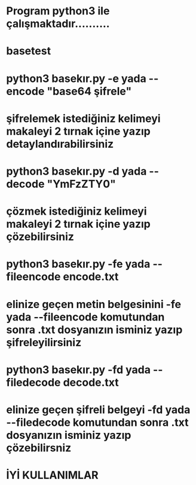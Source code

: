 #    Program python3 ile çalışmaktadır..........
# basetest
# python3 basekır.py -e yada --encode "base64 şifrele"
# şifrelemek istediğiniz kelimeyi makaleyi 2 tırnak içine yazıp detaylandırabilirsiniz

# python3 basekır.py -d yada --decode "YmFzZTY0"
# çözmek istediğiniz kelimeyi makaleyi 2 tırnak içine yazıp çözebilirsiniz

# python3 basekır.py -fe yada --fileencode encode.txt
# elinize geçen metin belgesinini -fe yada --fileencode komutundan sonra .txt dosyanızın isminiz yazıp şifreleyilirsiniz

# python3 basekır.py -fd yada --filedecode decode.txt
# elinize geçen şifreli belgeyi -fd yada --filedecode komutundan sonra .txt dosyanızın isminiz yazıp çözebilirsniz


#                                İYİ KULLANIMLAR
